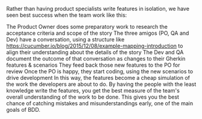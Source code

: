 Rather than having product specialists write features in isolation, we have seen best success when the team work like this:

The Product Owner does some preparatory work to research the acceptance criteria and scope of the story
The three amigos (PO, QA and Dev) have a conversation, using a structure like https://cucumber.io/blog/2015/12/08/example-mapping-introduction to align their understanding about the details of the story
The Dev and QA document the outcome of that conversation as changes to their Gherkin features & scenarios
They feed back those new features to the PO for review
Once the PO is happy, they start coding, using the new scenarios to drive development
In this way, the features become a cheap simulation of the work the developers are about to do. By having the people with the least knowledge write the features, you get the best measure of the team's overall understanding of the work to be done. This gives you the best chance of catching mistakes and misunderstandings early, one of the main goals of BDD.
